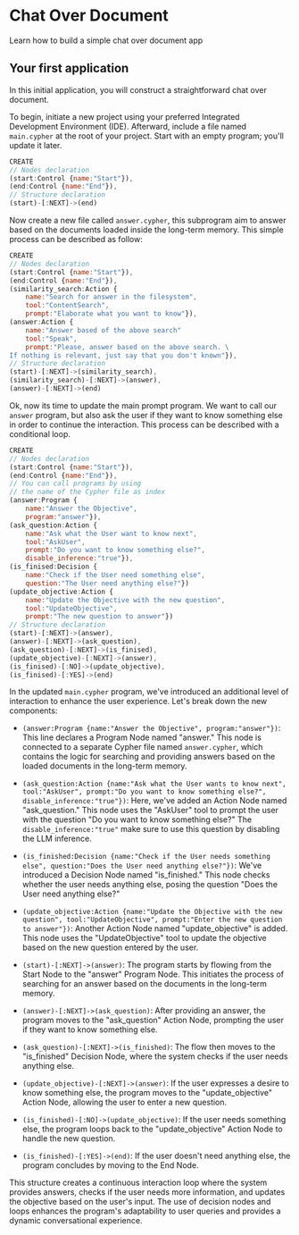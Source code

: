 # Chat Over Document

Learn how to build a simple chat over document app

## Your first application

In this initial application, you will construct a straightforward chat over document.

To begin, initiate a new project using your preferred Integrated Development Environment (IDE). Afterward, include a file named `main.cypher` at the root of your project. Start with an empty program; you'll update it later.

```javascript title="main.cypher"
CREATE
// Nodes declaration
(start:Control {name:"Start"}),
(end:Control {name:"End"}),
// Structure declaration
(start)-[:NEXT]->(end)
```

Now create a new file called `answer.cypher`, this subprogram aim to answer based on the documents loaded inside the long-term memory. This simple process can be described as follow:

```javascript title="answer.cypher"
CREATE
// Nodes declaration
(start:Control {name:"Start"}),
(end:Control {name:"End"}),
(similarity_search:Action {
    name:"Search for answer in the filesystem",
    tool:"ContentSearch",
    prompt:"Elaborate what you want to know"}),
(answer:Action {
    name:"Answer based of the above search"
    tool:"Speak",
    prompt:"Please, answer based on the above search. \
If nothing is relevant, just say that you don't known"}),
// Structure declaration
(start)-[:NEXT]->(similarity_search),
(similarity_search)-[:NEXT]->(answer),
(answer)-[:NEXT]->(end)
```

Ok, now its time to update the main prompt program. We want to call our `answer` program, but also ask the user if they want to know something else in order to continue the interaction. This process can be described with a conditional loop.

```javascript title="main.cypher"
CREATE
// Nodes declaration
(start:Control {name:"Start"}),
(end:Control {name:"End"}),
// You can call programs by using 
// the name of the Cypher file as index
(answer:Program {
    name:"Answer the Objective",
    program:"answer"}),
(ask_question:Action {
    name:"Ask what the User want to know next",
    tool:"AskUser",
    prompt:"Do you want to know something else?",
    disable_inference:"true"}),
(is_finised:Decision {
    name:"Check if the User need something else",
    question:"The User need anything else?"})
(update_objective:Action {
    name:"Update the Objective with the new question",
    tool:"UpdateObjective",
    prompt:"The new question to answer"})
// Structure declaration
(start)-[:NEXT]->(answer),
(answer)-[:NEXT]->(ask_question),
(ask_question)-[:NEXT]->(is_finised),
(update_objective)-[:NEXT]->(answer),
(is_finised)-[:NO]->(update_objective),
(is_finised)-[:YES]->(end)
```

In the updated `main.cypher` program, we've introduced an additional level of interaction to enhance the user experience. Let's break down the new components:

- `(answer:Program {name:"Answer the Objective", program:"answer"})`: This line declares a Program Node named "answer." This node is connected to a separate Cypher file named `answer.cypher`, which contains the logic for searching and providing answers based on the loaded documents in the long-term memory.

- `(ask_question:Action {name:"Ask what the User wants to know next", tool:"AskUser", prompt:"Do you want to know something else?", disable_inference:"true"})`: Here, we've added an Action Node named "ask_question." This node uses the "AskUser" tool to prompt the user with the question "Do you want to know something else?" The `disable_inference:"true"` make sure to use this question by disabling the LLM inference.

- `(is_finished:Decision {name:"Check if the User needs something else", question:"Does the User need anything else?"})`: We've introduced a Decision Node named "is_finished." This node checks whether the user needs anything else, posing the question "Does the User need anything else?"

- `(update_objective:Action {name:"Update the Objective with the new question", tool:"UpdateObjective", prompt:"Enter the new question to answer"})`: Another Action Node named "update_objective" is added. This node uses the "UpdateObjective" tool to update the objective based on the new question entered by the user.

- `(start)-[:NEXT]->(answer)`: The program starts by flowing from the Start Node to the "answer" Program Node. This initiates the process of searching for an answer based on the documents in the long-term memory.

- `(answer)-[:NEXT]->(ask_question)`: After providing an answer, the program moves to the "ask_question" Action Node, prompting the user if they want to know something else.

- `(ask_question)-[:NEXT]->(is_finished)`: The flow then moves to the "is_finished" Decision Node, where the system checks if the user needs anything else.

- `(update_objective)-[:NEXT]->(answer)`: If the user expresses a desire to know something else, the program moves to the "update_objective" Action Node, allowing the user to enter a new question.

- `(is_finished)-[:NO]->(update_objective)`: If the user needs something else, the program loops back to the "update_objective" Action Node to handle the new question.

- `(is_finished)-[:YES]->(end)`: If the user doesn't need anything else, the program concludes by moving to the End Node.

This structure creates a continuous interaction loop where the system provides answers, checks if the user needs more information, and updates the objective based on the user's input. The use of decision nodes and loops enhances the program's adaptability to user queries and provides a dynamic conversational experience.